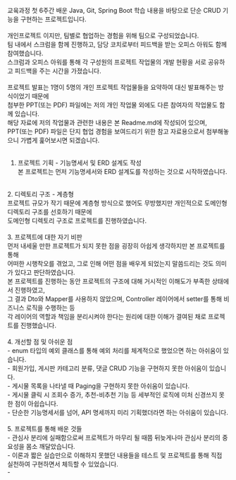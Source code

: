 교육과정 첫 6주간 배운 Java, Git, Spring Boot 학습 내용을 바탕으로
단순 CRUD 기능을 구현하는 프로젝트입니다.</br>
</br>
개인프로젝트 이지만, 팀별로 협업하는 경험을 위해 팀으로 구성되었습니다.</br>
팀 내에서 스크럼을 함께 진행하고, 담당 코치로부터 피드백을 받는 오피스 아워도 함께 참여했습니다.</br>
스크럼과 오피스 아워를 통해 각 구성원의 프로젝트 작업물의 개발 현황을 서로 공유하고 피드백을 주는 시간을 가졌습니다.</br>
</br>
프로젝트 발표는 1명이 5명의 개인 프로젝트 작업물들을 요약하여 대신 발표해주는 방식이었기 때문에 </br>
첨부한 PPT(또는 PDF) 파일에는 저의 개인 작업물 외에도 다른 참여자의 작업물도 함께 있습니다.</br>
해당 자료에 저의 작업물과 관련한 내용은 본 Readme.md에 작성되어 있으며,</br>
PPT(또는 PDF) 파일은 단지 협업 경험을 보여드리기 위한 참고 자료용으로서 첨부해놓으니 가볍게 훑어보시면 되겠습니다.</br>
</br>

1. 프로젝트 기획 - 기능명세서 및 ERD 설계도 작성 </br>
본 프로젝트는 먼저 기능명세서와 ERD 설계도를 작성하는 것으로 시작하였습니다.</br>

</br>
2. 디렉토리 구조 - 계층형</br>
프로젝트 규모가 작기 때문에 계층형 방식으로 했어도 무방했지만 개인적으로 도메인형 디렉토리 구조를 선호하기 때문에</br>
도메인형 디렉토리 구조로 프로젝트를 진행하였습니다.</br>
</br>
3. 프로젝트에 대한 자기 비판</br>
먼저 내세울 만한 프로젝트가 되지 못한 점을 굉장히 아쉽게 생각하지만 본 프로젝트를 통해 </br>
어떠한 시행착오를 겪었고, 그로 인해 어떤 점을 배우게 되었는지 말씀드리는 것도 의미가 있다고 판단하였습니다.</br>
본 프로젝트를 진행하는 동안 프로젝트의 구조에 대해 거시적인 이해도가 부족한 상태에서 진행하였고,</br>
그 결과 Dto와 Mapper를 사용하지 않았으며, Controller 레이어에서 setter를 통해 비즈니스 로직을 수행하는 등</br>
각 레이어의 역할과 책임을 분리시켜야 한다는 원리에 대한 이해가 결여된 채로 프로젝트를 진행했습니다.</br>
</br>
4. 개선할 점 및 아쉬운 점</br>
- enum 타입의 예외 클래스를 통해 예외 처리를 체계적으로 했었으면 하는 아쉬움이 있습니다.</br>
- 회원가입, 게시판 카테고리 분류, 댓글 CRUD 기능을 구현하지 못한 아쉬움이 있습니다.</br>
- 게시물 목록을 나타낼 때 Paging을 구현하지 못한 아쉬움이 있습니다.</br>
- 게시물 클릭 시 조회수 증가, 추천-비추천 기능 등 세부적인 로직에 미처 신경쓰지 못한 점이 아쉽습니다.</br>
- 단순한 기능명세서를 넘어, API 명세까지 미리 기획했더라면 하는 아쉬움이 있습니다.</br>
</br>
5. 프로젝트를 통해 배운 것들</br>
- 관심사 분리에 실패함으로써 프로젝트가 마무리 될 때쯤 뒤늦게나마 관심사 분리의 중요성을 몸소 깨달았습니다.</br>
- 이론과 짧은 실습만으로 이해하지 못했던 내용들을 테스트 및 프로젝트를 통해 직접 실천하여 구현하면서 체득할 수 있었습니다.</br>
- </br>
